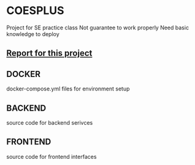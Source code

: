 # COESPLUS
Project for SE practice class
Not guarantee to work properly
Need basic knowledge to deploy
## [Report for this project](https://github.com/YemaoLuo/COESPLUS/blob/master/COESPLUS_FinalReport.pdf)

## DOCKER
docker-compose.yml files for environment setup

## BACKEND
source code for backend serivces

## FRONTEND
source code for frontend interfaces
